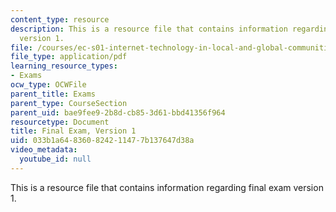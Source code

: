 ```yaml
---
content_type: resource
description: This is a resource file that contains information regarding final exam
  version 1.
file: /courses/ec-s01-internet-technology-in-local-and-global-communities-spring-2005-summer-2005/033b1a648360824211477b137647d38a_MITEC_S01S05_final.pdf
file_type: application/pdf
learning_resource_types:
- Exams
ocw_type: OCWFile
parent_title: Exams
parent_type: CourseSection
parent_uid: bae9fee9-2b8d-cb85-3d61-bbd41356f964
resourcetype: Document
title: Final Exam, Version 1
uid: 033b1a64-8360-8242-1147-7b137647d38a
video_metadata:
  youtube_id: null
---
```

This is a resource file that contains information regarding final exam version 1.

